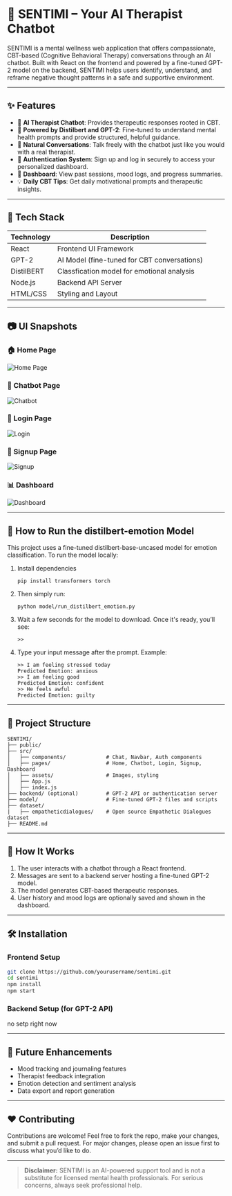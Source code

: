 # 🧠 SENTIMI – Your AI Therapist Chatbot

SENTIMI is a mental wellness web application that offers compassionate, CBT-based (Cognitive Behavioral Therapy) conversations through an AI chatbot. Built with React on the frontend and powered by a fine-tuned GPT-2 model on the backend, SENTIMI helps users identify, understand, and reframe negative thought patterns in a safe and supportive environment.

---

## ✨ Features

- 🤖 **AI Therapist Chatbot**: Provides therapeutic responses rooted in CBT.
- 🧠 **Powered by Distilbert and GPT-2**: Fine-tuned to understand mental health prompts and provide structured, helpful guidance.
- 💬 **Natural Conversations**: Talk freely with the chatbot just like you would with a real therapist.
- 🔐 **Authentication System**: Sign up and log in securely to access your personalized dashboard.
- 📅 **Dashboard**: View past sessions, mood logs, and progress summaries.
- 💡 **Daily CBT Tips**: Get daily motivational prompts and therapeutic insights.

---

## 🚀 Tech Stack

| Technology | Description                                 |
| ---------- | ------------------------------------------- |
| React      | Frontend UI Framework                       |
| GPT-2      | AI Model (fine-tuned for CBT conversations) |
| DistilBERT | Classfication model for emotional analysis  |
| Node.js    | Backend API Server                          |
| HTML/CSS   | Styling and Layout                          |

---

## 📷 UI Snapshots

### 🏠 Home Page

![Home Page](./screenshots/home.png)

### 💬 Chatbot Page

![Chatbot](./screenshots/chatbot.png)

### 🔐 Login Page

![Login](./screenshots/login.png)

### 📝 Signup Page

![Signup](./screenshots/signup.png)

### 📊 Dashboard

![Dashboard](./screenshots/dashboard.png)

---

## 🚀 How to Run the distilbert-emotion Model

This project uses a fine-tuned distilbert-base-uncased model for emotion classification. To run the model locally:

1. Install dependencies
   ```
   pip install transformers torch
   ```
2. Then simply run:
   ```
   python model/run_distilbert_emotion.py
   ```
3. Wait a few seconds for the model to download. Once it's ready, you’ll see:
   ```
   >>
   ```
4. Type your input message after the prompt. Example:
   ```
   >> I am feeling stressed today
   Predicted Emotion: anxious
   >> I am feeling good
   Predicted Emotion: confident
   >> He feels awful
   Predicted Emotion: guilty
   ```

---

## 📂 Project Structure

```
SENTIMI/
├── public/
├── src/
│   ├── components/             # Chat, Navbar, Auth components
│   ├── pages/                  # Home, Chatbot, Login, Signup, Dashboard
│   ├── assets/                 # Images, styling
│   ├── App.js
│   ├── index.js
├── backend/ (optional)         # GPT-2 API or authentication server
├── model/                      # Fine-tuned GPT-2 files and scripts
├── dataset/
|   ├── empatheticdialogues/    # Open source Empathetic Dialogues dataset
├── README.md
```

---

## 🧠 How It Works

1. The user interacts with a chatbot through a React frontend.
2. Messages are sent to a backend server hosting a fine-tuned GPT-2 model.
3. The model generates CBT-based therapeutic responses.
4. User history and mood logs are optionally saved and shown in the dashboard.

---

## 🛠️ Installation

### Frontend Setup

```bash
git clone https://github.com/yourusername/sentimi.git
cd sentimi
npm install
npm start
```

### Backend Setup (for GPT-2 API)

no setp right now

---

## 🚀 Future Enhancements

- Mood tracking and journaling features
- Therapist feedback integration
- Emotion detection and sentiment analysis
- Data export and report generation

---

## ❤️ Contributing

Contributions are welcome! Feel free to fork the repo, make your changes, and submit a pull request. For major changes, please open an issue first to discuss what you’d like to do.

---


> **Disclaimer:** SENTIMI is an AI-powered support tool and is not a substitute for licensed mental health professionals. For serious concerns, always seek professional help.
